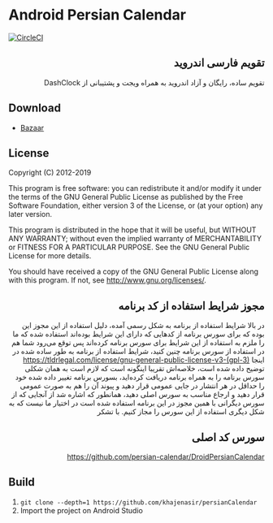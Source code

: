 # Android Persian Calendar

[![CircleCI](https://circleci.com/gh/ebraminio/DroidPersianCalendar/tree/master.svg?style=svg)](https://circleci.com/gh/ebraminio/DroidPersianCalendar/tree/master)

<div dir=rtl>

## تقویم فارسی اندروید

تقویم ساده، رایگان و آزاد اندروید به همراه ویجت و پشتیبانی از DashClock 

</div>

## Download
- [Bazaar](http://cafebazaar.ir/app/com.khaje.calendar)

## License

Copyright (C) 2012-2019


This program is free software: you can redistribute it and/or modify 
it under the terms of the GNU General Public License as published by 
the Free Software Foundation, either version 3 of the License, or 
(at your option) any later version.

This program is distributed in the hope that it will be useful, 
but WITHOUT ANY WARRANTY; without even the implied warranty of 
MERCHANTABILITY or FITNESS FOR A PARTICULAR PURPOSE.  See the 
GNU General Public License for more details.

You should have received a copy of the GNU General Public License 
along with this program.  If not, see http://www.gnu.org/licenses/.

<div dir=rtl>
  
## مجوز شرایط استفاده از کد برنامه

در بالا شرایط استفاده از برنامه به شکل رسمی آمده، دلیل استفاده از این مجوز این بوده که برای سورس برنامه از کدهایی که دارای این شرایط بوده‌اند استفاده شده که ما را ملزم به استفاده از این شرایط برای سورس برنامه کرده‌اند پس توقع می‌رود شما هم در استفاده از سورس برنامه چنین کنید، شرایط استفاده از برنامه به طور ساده شده در اینجا
https://tldrlegal.com/license/gnu-general-public-license-v3-(gpl-3)
توضیح داده شده است، خلاصه‌اش تقریبا اینگونه است که لازم است به همان شکلی سورس برنامه را به همراه برنامه دریافت کرده‌اید،  بسورس برنامه تغییر داده شده خود را حداقل در هر انتشار در جایی عمومی قرار دهید و پیوند آن را هم به صورت عمومی قرار دهید و ارجاع مناسب به سورس اصلی دهید، همانطور که اشاره شد از آنجایی که از سورس دیگرانی با همین مجوز در این برنامه استفاده شده است در اختیار ما نیست که به شکل دیگری استفاده از این سورس را مجاز کنیم. با تشکر
</div>

<div dir=rtl>
  
## سورس کد اصلی

https://github.com/persian-calendar/DroidPersianCalendar
</div>

## Build

1. `git clone --depth=1 https://github.com/khajenasir/persianCalendar`
1. Import the project on Android Studio


